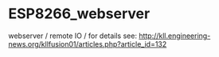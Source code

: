 # ESP8266_webserver
webserver / remote IO / 
for details see:
http://kll.engineering-news.org/kllfusion01/articles.php?article_id=132

